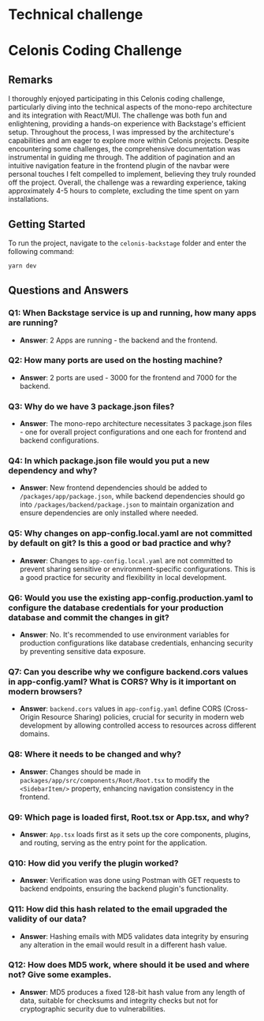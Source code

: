 # Technical challenge

# Celonis Coding Challenge

## Remarks

I thoroughly enjoyed participating in this Celonis coding challenge, particularly diving into the technical aspects of the mono-repo architecture and its integration with React/MUI. The challenge was both fun and enlightening, providing a hands-on experience with Backstage's efficient setup. Throughout the process, I was impressed by the architecture's capabilities and am eager to explore more within Celonis projects. Despite encountering some challenges, the comprehensive documentation was instrumental in guiding me through. The addition of pagination and an intuitive navigation feature in the frontend plugin of the navbar were personal touches I felt compelled to implement, believing they truly rounded off the project. Overall, the challenge was a rewarding experience, taking approximately 4-5 hours to complete, excluding the time spent on yarn installations.

## Getting Started

To run the project, navigate to the `celonis-backstage` folder and enter the following command:

```bash
yarn dev
```

## Questions and Answers

### Q1: When Backstage service is up and running, how many apps are running?
- **Answer**: 2 Apps are running - the backend and the frontend.

### Q2: How many ports are used on the hosting machine?
- **Answer**: 2 ports are used - 3000 for the frontend and 7000 for the backend.

### Q3: Why do we have 3 package.json files?
- **Answer**: The mono-repo architecture necessitates 3 package.json files - one for overall project configurations and one each for frontend and backend configurations.

### Q4: In which package.json file would you put a new dependency and why?
- **Answer**: New frontend dependencies should be added to `/packages/app/package.json`, while backend dependencies should go into `/packages/backend/package.json` to maintain organization and ensure dependencies are only installed where needed.

### Q5: Why changes on app-config.local.yaml are not committed by default on git? Is this a good or bad practice and why?
- **Answer**: Changes to `app-config.local.yaml` are not committed to prevent sharing sensitive or environment-specific configurations. This is a good practice for security and flexibility in local development.

### Q6: Would you use the existing app-config.production.yaml to configure the database credentials for your production database and commit the changes in git?
- **Answer**: No. It's recommended to use environment variables for production configurations like database credentials, enhancing security by preventing sensitive data exposure.

### Q7: Can you describe why we configure backend.cors values in app-config.yaml? What is CORS? Why is it important on modern browsers?
- **Answer**: `backend.cors` values in `app-config.yaml` define CORS (Cross-Origin Resource Sharing) policies, crucial for security in modern web development by allowing controlled access to resources across different domains.

### Q8: Where it needs to be changed and why?
- **Answer**: Changes should be made in `packages/app/src/components/Root/Root.tsx` to modify the `<SidebarItem/>` property, enhancing navigation consistency in the frontend.

### Q9: Which page is loaded first, Root.tsx or App.tsx, and why?
- **Answer**: `App.tsx` loads first as it sets up the core components, plugins, and routing, serving as the entry point for the application.

### Q10: How did you verify the plugin worked?
- **Answer**: Verification was done using Postman with GET requests to backend endpoints, ensuring the backend plugin's functionality.

### Q11: How did this hash related to the email upgraded the validity of our data?
- **Answer**: Hashing emails with MD5 validates data integrity by ensuring any alteration in the email would result in a different hash value.

### Q12: How does MD5 work, where should it be used and where not? Give some examples.
- **Answer**: MD5 produces a fixed 128-bit hash value from any length of data, suitable for checksums and integrity checks but not for cryptographic security due to vulnerabilities.



